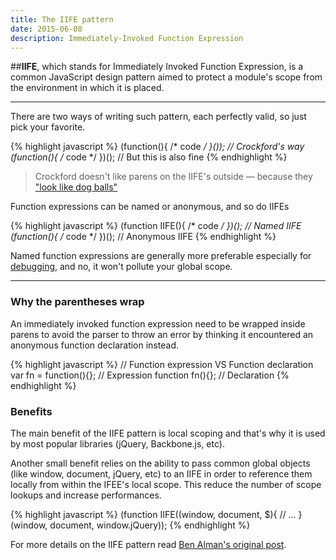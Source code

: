 ```yaml
---
title: The IIFE pattern
date: 2015-06-08
description: Immediately-Invoked Function Expression
---
```


##**IIFE**, which stands for Immediately Invoked Function Expression, is a common JavaScript design pattern aimed to protect a module's scope from the environment in which it is placed.

* * *

There are two ways of writing such pattern, each perfectly valid, so just pick your favorite.

{% highlight javascript %}
(function(){ /* code */ }()); // Crockford's way
(function(){ /* code */ })(); // But this is also fine
{% endhighlight %}

> Crockford doesn't like parens on the IIFE's outside — because they ["look like dog balls"](https://twitter.com/paul_irish/status/176187448420864000)

Function expressions can be named or anonymous, and so do IIFEs

{% highlight javascript %}
(function IIFE(){ /* code */ })(); // Named IIFE
(function(){ /* code */ })(); // Anonymous IIFE
{% endhighlight %}

Named function expressions are generally more preferable especially for [debugging](https://developer.chrome.com/devtools/docs/javascript-debugging#call-stack-panel), and no, it won't pollute your global scope.

* * *

### Why the parentheses wrap

An immediately invoked function expression need to be wrapped inside parens to avoid the parser to throw an error by thinking it encountered an anonymous function declaration instead.

{% highlight javascript %}
// Function expression VS Function declaration
var fn = function(){}; // Expression
function fn(){}; // Declaration
{% endhighlight %}
### Benefits

The main benefit of the IIFE pattern is local scoping and that's why it is used by most popular libraries (jQuery, Backbone.js, etc).

Another small benefit relies on the ability to pass common global objects (like window, document, jQuery, etc) to an IIFE in order to reference them locally from within the IFEE's local scope. This reduce the number of scope lookups and increase performances.

{% highlight javascript %}
(function IIFE((window, document, $){
  // ...
}(window, document, window.jQuery));
{% endhighlight %}

For more details on the IIFE pattern read [Ben Alman's original post](http://benalman.com/news/2010/11/immediately-invoked-function-expression/).
